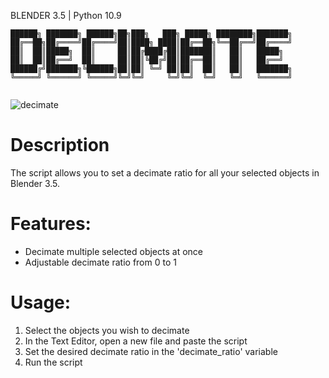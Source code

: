 BLENDER 3.5 | Python 10.9

```
██████╗ ███████╗ ██████╗██╗███╗   ███╗ █████╗ ████████╗███████╗
██╔══██╗██╔════╝██╔════╝██║████╗ ████║██╔══██╗╚══██╔══╝██╔════╝
██║  ██║█████╗  ██║     ██║██╔████╔██║███████║   ██║   █████╗  
██║  ██║██╔══╝  ██║     ██║██║╚██╔╝██║██╔══██║   ██║   ██╔══╝  
██████╔╝███████╗╚██████╗██║██║ ╚═╝ ██║██║  ██║   ██║   ███████╗
╚═════╝ ╚══════╝ ╚═════╝╚═╝╚═╝     ╚═╝╚═╝  ╚═╝   ╚═╝   ╚══════╝
                                                               
```

![decimate](https://user-images.githubusercontent.com/92639080/229263124-aaa2dd8b-d538-4afc-a429-bc27d22dabaf.gif)


# Description

The script allows you to set a decimate ratio for all your selected objects in Blender 3.5. 

# Features:

- Decimate multiple selected objects at once
- Adjustable decimate ratio from 0 to 1

# Usage:

1. Select the objects you wish to decimate
2. In the Text Editor, open a new file and paste the script
3. Set the desired decimate ratio in the 'decimate_ratio' variable
4. Run the script

